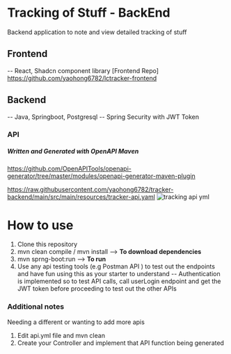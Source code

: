 # Tracking of Stuff - BackEnd

Backend application to note and view detailed tracking of stuff

## Frontend 
-- React, Shadcn component library 
[Frontend Repo] https://github.com/yaohong6782/lctracker-frontend

## Backend
-- Java, Springboot, Postgresql
-- Spring Security with JWT Token

### API 
 ##### Written and Generated with OpenAPI Maven
 https://github.com/OpenAPITools/openapi-generator/tree/master/modules/openapi-generator-maven-plugin 


https://raw.githubusercontent.com/yaohong6782/tracker-backend/main/src/main/resources/tracker-api.yaml
![tracking api yml](https://github.com/yaohong6782/tracker-backend/assets/33272135/38410dfe-b2e7-4779-af0c-dc189d86bc37)

# How to use
1. Clone this repository
2. mvn clean compile / mvn install  --> **To download dependencies**
3. mvn sprng-boot:run --> **To run**
4. Use any api testing tools (e.g Postman API ) to test out the endpoints and have fun using this as your starter to understand
-- Authentication is implemented so to test API calls, call userLogin endpoint and get the JWT token before proceeding to test out the other APIs

### Additional notes 
Needing a different or wanting to add more apis
1. Edit api.yml file and mvn clean 
2. Create your Controller and implement that API function being generated
